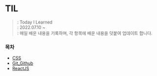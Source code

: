 # TIL
> : Today I Learned <br />
> : 2022.07.10 ~<br />
> : 매일 배운 내용을 기록하며, 각 항목에 배운 내용을 덧붙여 업데이트 합니다.


### 목차
- [CSS](https://github.com/YooJinRa/til/tree/main/CSS)
- [Git_Github](https://github.com/YooJinRa/til/tree/main/Git_Github)
- [ReactJS](https://github.com/YooJinRa/til/tree/main/ReactJS)
